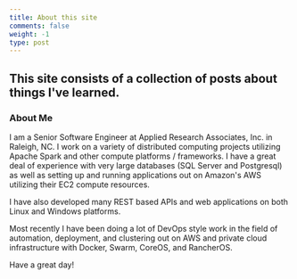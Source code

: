 ```yaml
---
title: About this site
comments: false
weight: -1
type: post
---
```

This site consists of a collection of posts about things I've learned.
---
### About Me
I am a Senior Software Engineer at Applied Research Associates, Inc. in Raleigh, NC.  I work on a variety of distributed computing projects utilizing Apache Spark and other compute platforms / frameworks. I have a great deal of experience with very large databases (SQL Server and Postgresql) as well as setting up and running applications out on Amazon's AWS utilizing their EC2 compute resources.

I have also developed many REST based APIs and web applications on both Linux and Windows platforms.

Most recently I have been doing a lot of DevOps style work in the field of automation, deployment, and clustering out on AWS and private cloud infrastructure with Docker, Swarm, CoreOS, and RancherOS.

Have a great day!

